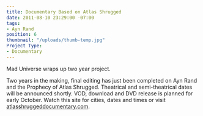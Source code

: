 ```yaml
---
title: Documentary Based on Atlas Shrugged
date: 2011-08-10 23:29:00 -07:00
tags:
- Ayn Rand
position: 6
thumbnail: "/uploads/thumb-temp.jpg"
Project Type:
- Documentary
---
```


Mad Universe wraps up two year project.


Two years in the making, final editing has just been completed on Ayn Rand and the Prophecy of Atlas Shrugged. Theatrical and semi-theatrical dates will be announced shortly. VOD, download and DVD release is planned for early October. Watch this site for cities, dates and times or visit [atlasshruggeddocumentary.com](http://www.atlasshruggeddocumentary.com).
